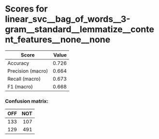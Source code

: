 # Scores for linear_svc__bag_of_words__3-gram__standard__lemmatize__content_features__none__none
|      Score      |Value|
|-----------------|----:|
|Accuracy         |0.726|
|Precision (macro)|0.664|
|Recall (macro)   |0.673|
|F1 (macro)       |0.668|

### Confusion matrix:
|OFF|NOT|
|--:|--:|
|133|107|
|129|491|
